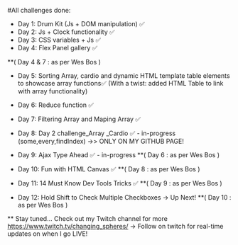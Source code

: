 #All challenges done:

- Day 1: Drum Kit (Js + DOM manipulation) ✅
- Day 2: Js + Clock functionality ✅
- Day 3: CSS variables + Js ✅
- Day 4: Flex Panel gallery ✅ 

**( Day 4 & 7 : as per Wes Bos )
- Day 5: Sorting Array, cardio and dynamic HTML template table elements to showcase array functions✅ 
  (With a twist: added HTML Table to link with array functionality)
- Day 6: Reduce function ✅ 
- Day 7: Filtering Array and Maping Array ✅ 
- Day 8: Day 2 challenge_Array _Cardio ✅ - in-progress
  (some,every,findIndex) ->> ONLY ON MY GITHUB PAGE!

- Day 9: Ajax Type Ahead ✅ - in-progress **( Day 6 : as per Wes Bos )


- Day 10: Fun with HTML Canvas ✅  **( Day 8 : as per Wes Bos )

- Day 11: 14 Must Know Dev Tools Tricks  ✅  **( Day 9 : as per Wes Bos )

- Day 12: Hold Shift to Check Multiple Checkboxes -> Up Next! **( Day 10 : as per Wes Bos )


** Stay tuned... Check out my Twitch channel for more
https://www.twitch.tv/changing_spheres/ -> Follow on twitch for real-time updates on when I go LIVE!
